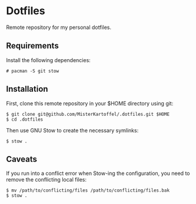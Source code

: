 # Dotfiles
Remote repository for my personal dotfiles.

## Requirements
Install the following dependencies:
```text
# pacman -S git stow
```

## Installation
First, clone this remote repository in your $HOME directory using git:
```text
$ git clone git@github.com/MisterKartoffel/.dotfiles.git $HOME
$ cd .dotfiles
```

Then use GNU Stow to create the necessary symlinks:
```text
$ stow .
```

## Caveats
If you run into a conflict error when Stow-ing the configuration, you need to remove the conflicting local files:
```text
$ mv /path/to/conflicting/files /path/to/conflicting/files.bak
$ stow .
```
